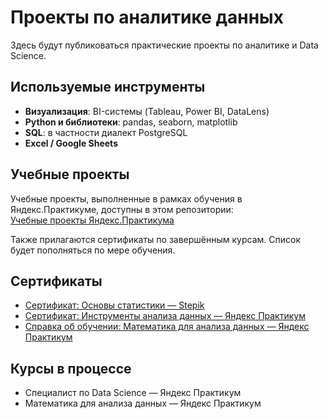 # Проекты по аналитике данных

Здесь будут публиковаться практические проекты по аналитике и Data Science.

## Используемые инструменты

- **Визуализация**: BI-системы (Tableau, Power BI, DataLens)  
- **Python и библиотеки**: pandas, seaborn, matplotlib  
- **SQL**: в частности диалект PostgreSQL  
- **Excel / Google Sheets**

## Учебные проекты

Учебные проекты, выполненные в рамках обучения в Яндекс.Практикуме, доступны в этом репозитории:  
[Учебные проекты Яндекс.Практикума](https://github.com/chekun4k/ya-practicum-data-projects)

Также прилагаются сертификаты по завершённым курсам. Список будет пополняться по мере обучения.

## Сертификаты

- [Сертификат: Основы статистики — Stepik](Сертификаты/stepik-intro-statistics.pdf)  
- [Сертификат: Инструменты анализа данных — Яндекс Практикум](Сертификаты/yandex-data-analysis-tools.pdf)  
- [Справка об обучении: Математика для анализа данных — Яндекс Практикум](Сертификаты/yandex-math-proof.pdf)  

## Курсы в процессе

- Специалист по Data Science — Яндекс Практикум  
- Математика для анализа данных — Яндекс Практикум  
